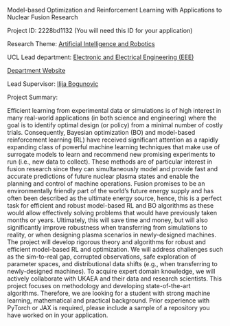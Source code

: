 Model-based Optimization and Reinforcement Learning with Applications to Nuclear Fusion Research

Project ID: 2228bd1132
(You will need this ID for your application)

Research Theme: [Artificial Intelligence and Robotics](../themes/artificial-intelligence-and-robotics.md)

UCL Lead department: [Electronic and Electrical Engineering (EEE)](../departments/electronic-and-electrical-engineering.md)

[Department Website](https://www.ucl.ac.uk/electronic-electrical-engineering)

Lead Supervisor: [Ilija Bogunovic](https://iris.ucl.ac.uk/iris/browse/profile?upi=IBOGU49)

Project Summary:

Efficient learning from experimental data or simulations is of high interest in many real-world applications (in both science and engineering) where the goal is to identify optimal design (or policy) from a minimal number of costly trials. Consequently, Bayesian optimization (BO) and model-based reinforcement learning (RL) have received significant attention as a rapidly expanding class of powerful machine learning techniques that make use of surrogate models to learn and recommend new promising experiments to run (i.e., new data to collect). These methods are of particular interest in fusion research since they can simultaneously model and provide fast and accurate predictions of future nuclear plasma states and enable the planning and control of machine operations. Fusion promises to be an environmentally friendly part of the world’s future energy supply and has often been described as the ultimate energy source, hence, this is a perfect task for efficient and robust model-based RL and BO algorithms as these would allow effectively solving problems that would have previously taken months or years. Ultimately, this will save time and money, but will also significantly improve robustness when transferring from simulations to reality, or when designing plasma scenarios in newly-designed machines. The project will develop rigorous theory and algorithms for robust and efficient model-based RL and optimization. We will address challenges such as the sim-to-real gap, corrupted observations, safe exploration of parameter spaces, and distributional data shifts (e.g., when transferring to newly-designed machines). To acquire expert domain knowledge, we will actively collaborate with UKAEA and their data and research scientists. This project focuses on methodology and developing state-of-the-art algorithms. Therefore, we are looking for a student with strong machine learning, mathematical and practical background. Prior experience with PyTorch or JAX is required, please include a sample of a repository you have worked on in your application.